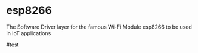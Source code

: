 # esp8266
The Software Driver layer for the famous Wi-Fi Module esp8266 to be used in IoT applications

#test
